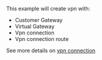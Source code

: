 This example will create vpn with:
* Customer Gateway
* Virtual Gateway
* Vpn connection
* Vpn connection route

See more details on [vpn connection](https://docs.outscale.com/en/userguide/Tutorial-Setting-Up-a-VPN-Connection.html)